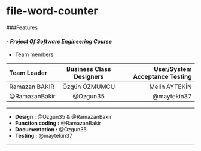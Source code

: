 # file-word-counter
###Features

#### *- **Project Of Software Engineering Course***

- Team members

| Team Leader  | Business Class Designers  | User/System Acceptance Testing |
| :------------ |:---------------:| -----:|
| Ramazan BAKIR      | Özgün ÖZMUMCU | Melih AYTEKİN |
| @RamazanBakir      | @Ozgun35        | @maytekin37 |

------------

- **Design :** @Ozgun35 & @RamazanBakir
- **Function coding :** @RamazanBakir
- **Documentation :** @Ozgun35
- **Testing :** @maytekin37
------------
